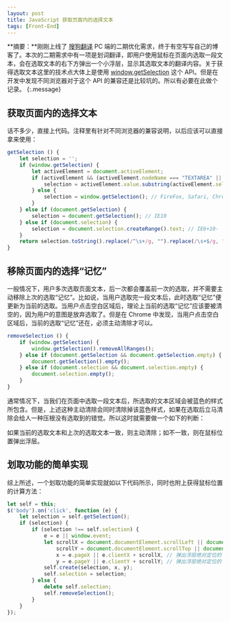 ```yaml
---
layout: post
title: JavaScript 获取页面内的选择文本
tags: [Front-End]
---
```


**摘要：**刚刚上线了 [搜狗翻译](https://fanyi.sogou.com/) PC 端的二期优化需求，终于有空写写自己的博客了。本次的二期需求中有一项是划词翻译，即用户使用鼠标在页面内选取一段文本，会在选取文本的右下方弹出一个小浮层，显示其选取文本的翻译内容。关于获得选取文本这里的技术点大体上是使用 [window.getSelection](https://developer.mozilla.org/zh-CN/docs/Web/API/Window/getSelection) 这个 API。但是在开发中发现不同浏览器对于这个 API 的兼容还是比较坑的。所以有必要在此做个记录。
{:.message}

## 获取页面内的选择文本

话不多少，直接上代码。注释里有针对不同浏览器的兼容说明，以后应该可以直接拿来使用：

```js
getSelection () {
    let selection = '';
    if (window.getSelection) {
        let activeElement = document.activeElement;
        if (activeElement && (activeElement.nodeName === "TEXTAREA" || activeElement.nodeName === "INPUT")) {
            selection = activeElement.value.substring(activeElement.selectionStart, activeElement.selectionEnd); // 针对 FireFox textarea input 的特殊处理
        } else {
            selection = window.getSelection(); // FireFox, Safari, Chrome
        }
    } else if (document.getSelection) {
        selection = document.getSelection(); // IE10
    } else if (document.selection) {
        selection = document.selection.createRange().text; // IE6+10-
    }
    return selection.toString().replace(/^\s+/g, "").replace(/\s+$/g, "");
}
```

## 移除页面内的选择“记忆”

一般情况下，用户多次选取页面文本，后一次都会覆盖前一次的选取，并不需要主动移除上次的选取“记忆”。比如说，当用户选取完一段文本后，此时选取“记忆”便更新为当前的选取。当用户点击空白区域后，理论上当前的选取“记忆”应该要被清空的，因为用户的意图是放弃选取了。但是在 Chrome 中发现，当用户点击空白区域后，当前的选取“记忆”还在，必须主动清除才可以。

```js
removeSelection () {
    if (window.getSelection) {
        window.getSelection().removeAllRanges();
    } else if (document.getSelection && document.getSelection.empty) {
        document.getSelection().empty();
    } else if (document.selection && document.selection.empty) {
        document.selection.empty();
    }
}
```

通常情况下，当我们在页面中选取一段文本后，所选取的文本区域会被蓝色的样式所包含。但是，上述这种主动清除会同时清除掉该蓝色样式，如果在选取后立马清除会给人一种压根没有选取到的错觉。所以这时就需要做一个如下的判断：

如果当前的选取文本和上次的选取文本一致，则主动清除；如不一致，则在鼠标位置弹出浮层。

## 划取功能的简单实现

综上所述，一个划取功能的简单实现就如以下代码所示，同时也附上获得鼠标位置的计算方法：

```js
let self = this;
$('body').on('click', function (e) {
    let selection = self.getSelection();
    if (selection) {
        if (selection !== self.selection) {
            e = e || window.event;
            let scrollX = document.documentElement.scrollLeft || document.body.scrollLeft, // 页面滚动宽度
                scrollY = document.documentElement.scrollTop || document.body.scrollTop, // 页面滚动高度
                x = e.pageX || e.clientX + scrollX, // 弹出浮层绝对定位的 left 值
                y = e.pageY || e.clientY + scrollY; // 弹出浮层绝对定位的 top 值
            self.create(selection, x, y);
            self.selection = selection;
        } else {
            delete self.selection;
            self.removeSelection();
        }
    }
});
```
